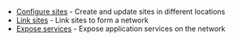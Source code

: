 * [Configure sites](site-configuration.html) - Create and update sites
  in different locations
* [Link sites](site-linking.html) - Link sites to form a network
* [Expose services](service-exposure.html) - Expose application
  services on the network
